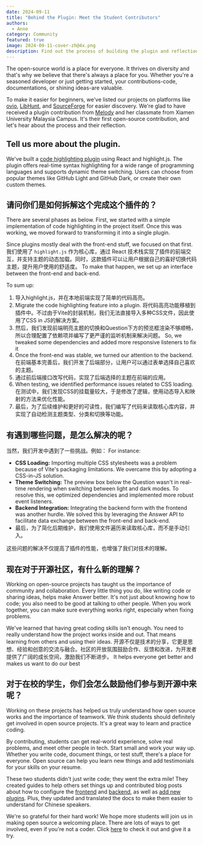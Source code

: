 ```yaml
---
date: 2024-09-11
title: "Behind the Plugin: Meet the Student Contributors"
authors:
  - Anne
category: Community
featured: true
image: 2024-09-11-cover-zh@4x.png
description: Find out the process of building the plugin and reflection from the students.
---
```


The open-source world is a place for everyone. It thrives on diversity and that's why we believe that there's always a place for you. Whether you're a seasoned developer or just getting started, your contributions-code, documentations, or shining ideas-are valuable.

To make it easier for beginners, we've listed our projects on platforms like [ovio](https://ovio.org/project/apache/incubator-answer), [LibHunt](https://www.libhunt.com/r/incubator-answer), and [SourceForge](https://sourceforge.net/projects/incubator-answer/) for easier discovery. We're glad to have received a plugin contribution from [Melody](https://github.com/IamMelody233) and her classmate from Xiamen University Malaysia Campus. It's their first open-source contribution, and let's hear about the process and their reflection.

## Tell us more about the plugin.

We've built a [code highlighting plugin](https://github.com/apache/incubator-answer-plugins/tree/main/render-markdown-codehighlight) using React and highlight.js. The plugin offers real-time syntax highlighting for a wide range of programming languages and supports dynamic theme switching. Users can choose from popular themes like GitHub Light and GitHub Dark, or create their own custom themes.

## 请问你们是如何拆解这个完成这个插件的？

There are several phases as below. First, we started with a simple implementation of code highlighting in the project itself. Once this was working, we moved forward to transforming it into a single plugin.

Since plugins mostly deal with the front-end stuff, we focused on that first. 我们使用了 `highlight.js` 作为核心库，通过 React 技术栈实现了插件的前端交互，并支持主题的动态加载。同时，这款插件可以让用户根据自己的喜好切换代码主题，提升用户使用的舒适度。 To make that happen, we set up an interface between the front-end and back-end.

To sum up:

1. 导入highlight.js，并在本地前端实现了简单的代码高亮。
2. Migrate the code highlighting feature into a plugin. 将代码高亮功能移植到插件中。不过由于Vite的封装机制，我们无法直接导入多种CSS文件，因此使用了CSS in JS的解决方案。
3. 然后，我们发现前端明亮主题的切换和Question下方的预览框渲染不够顺畅，所以合理配置了依赖项并编写了更严谨的监听机制来解决问题。 So, we tweaked some dependencies and added more responsive listeners to fix it
4. Once the front-end was stable, we turned our attention to the backend. 在前端基本完善后，我们开发了后端部分，让用户可以通过表单选择自己喜欢的主题。
5. 通过前后端接口改写代码，实现了后端选择的主题在前端的应用。
6. When testing, we identified performance issues related to CSS loading. 在测试中，我们发现CSS的挂载量较大，于是修改了逻辑，使用动态导入和映射的方法来优化性能。
7. 最后，为了后续维护和更好的可读性，我们编写了代码来读取核心库内容，并实现了自动检测主题类型、分类和切换等功能。

## 有遇到哪些问题，是怎么解决的呢？

当然，我们开发中遇到了一些挑战。例如： For instance:

- **CSS Loading:** Importing multiple CSS stylesheets was a problem because of Vite's packaging limitations. We overcame this by adopting a CSS-in-JS solution.
- **Theme Switching:** The preview box below the Question wasn't in real-time rendering when switching between light and dark modes. To resolve this, we optimized dependencies and implemented more robust event listeners.
- **Backend Integration:** Integrating the backend form with the frontend was another hurdle. We solved this by leveraging the Answer API to facilitate data exchange between the front-end and back-end.
- 最后，为了简化后期维护，我们使用文件遍历来读取核心库，而不是手动引入。

这些问题的解决不仅提高了插件的性能，也增强了我们对技术的理解。

## 现在对于开源社区，有什么新的理解？

Working on open-source projects has taught us the importance of community and collaboration. Every little thing you do, like writing code or sharing ideas, helps make Answer better. It's not just about knowing how to code; you also need to be good at talking to other people. When you work together, you can make sure everything works right, especially when fixing problems.

We've learned that having great coding skills isn't enough. You need to really understand how the project works inside and out. That means learning from others and using their ideas. 开源不仅是技术的分享，它更是思想、经验和创意的交流与融合。社区的开放氛围鼓励合作、反馈和改进，为开发者提供了广阔的成长空间，激励我们不断进步。 It helps everyone get better and makes us want to do our best

## 对于在校的学生，你们会怎么鼓励他们参与到开源中来呢？

Working on these projects has helped us truly understand how open source works and the importance of teamwork. We think students should definitely get involved in open source projects. It's a great way to learn and practice coding.

By contributing, students can get real-world experience, solve real problems, and meet other people in tech. Start small and work your way up. Whether you write code, document things, or test stuff, there's a place for everyone. Open source can help you learn new things and add testimonials for your skills on your resume.

These two students didn't just write code; they went the extra mile! They created guides to help others set things up and contributed blog posts about how to configure the [frontend](https://answer.apache.org/blog/apache-answer-frontend-configuration-guide) and [backend](https://answer.apache.org/blog/apache-answer-backend-configuration-guide), as well as [add new plugins](https://answer.apache.org/blog/guide-to-add-answer-plugins). Plus, they updated and translated the docs to make them easier to understand for Chinese speakers.

We're so grateful for their hard work! We hope more students will join us in making open source a welcoming place. There are lots of ways to get involved, even if you're not a coder. Click [here](https://answer.apache.org/community/contributing) to check it out and give it a try.
